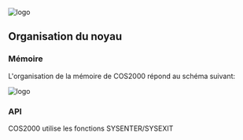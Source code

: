 ![logo](https://github.com/dahut87/cos2000/raw/master/Graphisme/logo.png)

## Organisation du noyau

### Mémoire

L'organisation de la mémoire de COS2000 répond au schéma suivant:

![logo](https://github.com/dahut87/cos2000/raw/master/Graphisme/map.png)

### API

COS2000 utilise les fonctions SYSENTER/SYSEXIT
